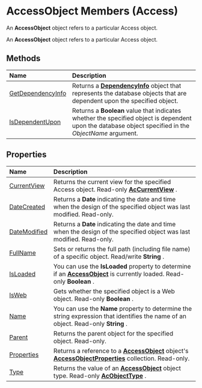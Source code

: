 
# AccessObject Members (Access)
An  **AccessObject** object refers to a particular Access object.

An  **AccessObject** object refers to a particular Access object.


## Methods



|**Name**|**Description**|
|:-----|:-----|
|[GetDependencyInfo](33feb9c9-abac-cbe4-acf9-989957f41b7a.md)| Returns a **[DependencyInfo](46ccdc3f-0101-5d81-8c01-ac37f139a2bc.md)** object that represents the database objects that are dependent upon the specified object.|
|[IsDependentUpon](aba465c5-4176-c69a-8eb8-1a6737b6d8cf.md)|Returns a  **Boolean** value that indicates whether the specified object is dependent upon the database object specified in the _ObjectName_ argument.|

## Properties



|**Name**|**Description**|
|:-----|:-----|
|[CurrentView](d957f544-9619-be5c-dfce-c6962ba24655.md)|Returns the current view for the specified Access object. Read-only  **[AcCurrentView](1df75bec-f24b-6f53-3af5-bea736fc2df6.md)** .|
|[DateCreated](68a6fd13-2831-386f-0328-274e43219578.md)|Returns a  **Date** indicating the date and time when the design of the specified object was last modified. Read-only.|
|[DateModified](a5392776-febe-de09-103d-2d2683f2d0bf.md)|Returns a  **Date** indicating the date and time when the design of the specified object was last modified. Read-only.|
|[FullName](9e6d2249-893e-8b0f-87b8-c427e6d89927.md)|Sets or returns the full path (including file name) of a specific object. Read/write  **String** .|
|[IsLoaded](5e68398c-8a95-f3e1-87ec-e2d637f34429.md)|You can use the  **IsLoaded** property to determine if an **[AccessObject](8a770b33-5bff-120a-6707-ca214ee5ced3.md)** is currently loaded. Read-only **Boolean** .|
|[IsWeb](57fa0b00-6f1b-b865-a697-b6d3fdd03f82.md)|Gets whether the specified object is a Web object. Read-only  **Boolean** .|
|[Name](e58b445b-c69e-599a-7396-72a77113e226.md)|You can use the  **Name** property to determine the string expression that identifies the name of an object. Read-only **String** .|
|[Parent](3db6009b-6c7e-65de-4033-1d592b122887.md)|Returns the parent object for the specified object. Read-only.|
|[Properties](bfcf6d0a-3a1f-bd50-76c1-84a40b5dd769.md)|Returns a reference to a  **[AccessObject](8a770b33-5bff-120a-6707-ca214ee5ced3.md)** object's **[AccessObjectProperties](2df86891-6038-d147-2a32-f1c77b841067.md)** collection. Read-only.|
|[Type](205384a2-13da-d4b7-ed6e-741fb21f24c0.md)|Returns the value of an  **[AccessObject](8a770b33-5bff-120a-6707-ca214ee5ced3.md)** object type. Read-only **[AcObjectType](157a8d35-2b27-4f62-8e74-525043f6ec71.md)** .|
